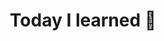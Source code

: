 ---
title: Today I learned 📙
created: 2023-07-26T21:45:14+05:30
updated: 2023-08-23T15:51:05+05:30
draft: true
---